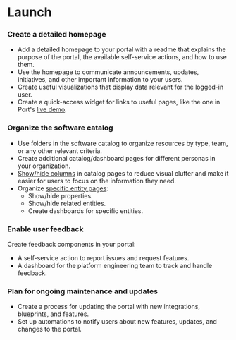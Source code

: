 # Launch

### Create a detailed homepage

- Add a detailed homepage to your portal with a readme that explains the purpose of the portal, the available self-service actions, and how to use them.
- Use the homepage to communicate announcements, updates, initiatives, and other important information to your users.
- Create useful visualizations that display data relevant for the logged-in user.
- Create a quick-access widget for links to useful pages, like the one in Port's [live demo](https://demo.getport.io).

### Organize the software catalog

- Use folders in the software catalog to organize resources by type, team, or any other relevant criteria.
- Create additional catalog/dashboard pages for different personas in your organization.
- [Show/hide columns](/customize-pages-dashboards-and-plugins/page/catalog-page#hideshow-columns) in catalog pages to reduce visual clutter and make it easier for users to focus on the information they need.
- Organize [specific entity pages](/customize-pages-dashboards-and-plugins/page/entity-page):
  - Show/hide properties.
  - Show/hide related entities.
  - Create dashboards for specific entities.

### Enable user feedback

Create feedback components in your portal:
  - A self-service action to report issues and request features.
  - A dashboard for the platform engineering team to track and handle feedback.

### Plan for ongoing maintenance and updates

- Create a process for updating the portal with new integrations, blueprints, and features.
- Set up automations to notify users about new features, updates, and changes to the portal.